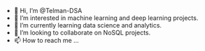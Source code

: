- 👋 Hi, I’m @Telman-DSA
- 👀 I’m interested in machine learning and deep learning projects.
- 🌱 I’m currently learning data science and analytics.
- 💞️ I’m looking to collaborate on NoSQL projects.
- 📫 How to reach me ...

<!---
Telman-DSA/Telman-DSA is a ✨ special ✨ repository because its `README.md` (this file) appears on your GitHub profile.
You can click the Preview link to take a look at your changes.
--->
